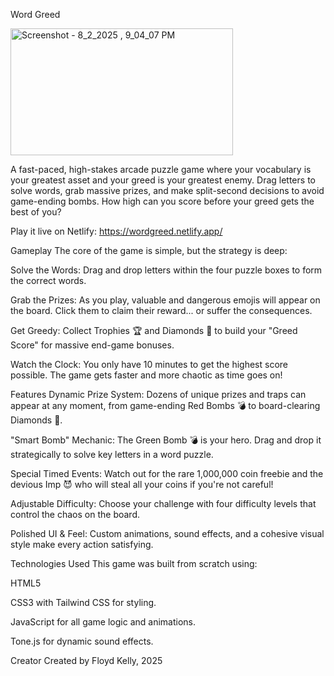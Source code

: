 Word Greed

<img width="356" height="203" alt="Screenshot - 8_2_2025 , 9_04_07 PM" src="https://github.com/user-attachments/assets/e43bf833-0ddc-458e-a3d9-0052277a54d2" />

A fast-paced, high-stakes arcade puzzle game where your vocabulary is your greatest asset and your greed is your greatest enemy. Drag letters to solve words, grab massive prizes, and make split-second decisions to avoid game-ending bombs. How high can you score before your greed gets the best of you?

Play it live on Netlify: https://wordgreed.netlify.app/

Gameplay
The core of the game is simple, but the strategy is deep:

Solve the Words: Drag and drop letters within the four puzzle boxes to form the correct words.

Grab the Prizes: As you play, valuable and dangerous emojis will appear on the board. Click them to claim their reward... or suffer the consequences.

Get Greedy: Collect Trophies 🏆 and Diamonds 💎 to build your "Greed Score" for massive end-game bonuses.

Watch the Clock: You only have 10 minutes to get the highest score possible. The game gets faster and more chaotic as time goes on!

Features
Dynamic Prize System: Dozens of unique prizes and traps can appear at any moment, from game-ending Red Bombs 💣 to board-clearing Diamonds 💎.

"Smart Bomb" Mechanic: The Green Bomb 💣 is your hero. Drag and drop it strategically to solve key letters in a word puzzle.

Special Timed Events: Watch out for the rare 1,000,000 coin freebie and the devious Imp 😈 who will steal all your coins if you're not careful!

Adjustable Difficulty: Choose your challenge with four difficulty levels that control the chaos on the board.

Polished UI & Feel: Custom animations, sound effects, and a cohesive visual style make every action satisfying.

Technologies Used
This game was built from scratch using:

HTML5

CSS3 with Tailwind CSS for styling.

JavaScript for all game logic and animations.

Tone.js for dynamic sound effects.

Creator
Created by Floyd Kelly, 2025







